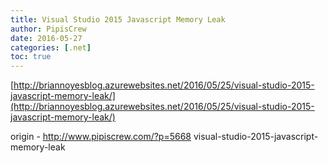 ```yaml
---
title: Visual Studio 2015 Javascript Memory Leak
author: PipisCrew
date: 2016-05-27
categories: [.net]
toc: true
---
```


[http://briannoyesblog.azurewebsites.net/2016/05/25/visual-studio-2015-javascript-memory-leak/](http://briannoyesblog.azurewebsites.net/2016/05/25/visual-studio-2015-javascript-memory-leak/)

origin - http://www.pipiscrew.com/?p=5668 visual-studio-2015-javascript-memory-leak